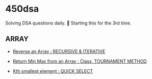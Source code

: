 # 450dsa
Solving DSA questions daily. 🍊 Starting this for the 3rd time. 

## ARRAY
- [Reverse an Array : RECURSIVE & ITERATIVE](https://www.geeksforgeeks.org/write-a-program-to-reverse-an-array-or-string/)

- [Return Min Max from an Array : Class, TOURNAMENT METHOD](https://www.geeksforgeeks.org/maximum-and-minimum-in-an-array/)

- [Kth smallest element : QUICK SELECT](https://www.cdn.geeksforgeeks.org/kth-smallestlargest-element-unsorted-array/)
